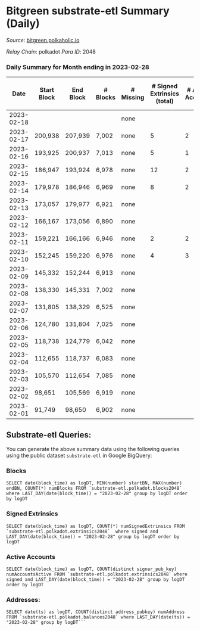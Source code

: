 # Bitgreen substrate-etl Summary (Daily)

_Source_: [bitgreen.polkaholic.io](https://bitgreen.polkaholic.io)

*Relay Chain*: polkadot
*Para ID*: 2048



### Daily Summary for Month ending in 2023-02-28


| Date | Start Block | End Block | # Blocks | # Missing | # Signed Extrinsics (total) | # Active Accounts | # Addresses with Balances | # Events | # Transfers | # XCM Transfers In | # XCM Transfers Out |
| ---- | ----------- | --------- | -------- | --------- | --------------------------- | ----------------- | ------------------------- | -------- | ----------- | ------------------ | ------------------- |
| 2023-02-18 |  |  |  | none  |  |  |  |  |   |   |   |
| 2023-02-17 | 200,938 | 207,939 | 7,002 | none  | 5 | 2 |  | 47,342 | 1  |   |   |
| 2023-02-16 | 193,925 | 200,937 | 7,013 | none  | 5 | 1 | 224 | 47,444 | 5  |   |   |
| 2023-02-15 | 186,947 | 193,924 | 6,978 | none  | 12 | 2 | 219 | 49,507 | 11  |   |   |
| 2023-02-14 | 179,978 | 186,946 | 6,969 | none  | 8 | 2 | 208 | 49,921 | 8  |   |   |
| 2023-02-13 | 173,057 | 179,977 | 6,921 | none  |  |  | 200 | 49,437 |   |   |   |
| 2023-02-12 | 166,167 | 173,056 | 6,890 | none  |  |  | 200 | 49,154 |   |   |   |
| 2023-02-11 | 159,221 | 166,166 | 6,946 | none  | 2 | 2 | 200 | 49,628 | 3  |   |   |
| 2023-02-10 | 152,245 | 159,220 | 6,976 | none  | 4 | 3 | 197 | 50,110 | 6  |   |   |
| 2023-02-09 | 145,332 | 152,244 | 6,913 | none  |  |  | 192 | 49,300 |   |   |   |
| 2023-02-08 | 138,330 | 145,331 | 7,002 | none  |  |  | 192 |  |   |   |   |
| 2023-02-07 | 131,805 | 138,329 | 6,525 | none  |  |  | 188 |  |   |   |   |
| 2023-02-06 | 124,780 | 131,804 | 7,025 | none  |  |  | 188 |  |   |   |   |
| 2023-02-05 | 118,738 | 124,779 | 6,042 | none  |  |  | 187 |  |   |   |   |
| 2023-02-04 | 112,655 | 118,737 | 6,083 | none  |  |  | 186 |  |   |   |   |
| 2023-02-03 | 105,570 | 112,654 | 7,085 | none  |  |  | 186 |  |   |   |   |
| 2023-02-02 | 98,651 | 105,569 | 6,919 | none  |  |  | 180 |  |   |   |   |
| 2023-02-01 | 91,749 | 98,650 | 6,902 | none  |  |  | 179 |  |   |   |   |

## Substrate-etl Queries:
You can generate the above summary data using the following queries using the public dataset `substrate-etl` in Google BigQuery:


### Blocks
```
SELECT date(block_time) as logDT, MIN(number) startBN, MAX(number) endBN, COUNT(*) numBlocks FROM `substrate-etl.polkadot.blocks2048`  where LAST_DAY(date(block_time)) = "2023-02-28" group by logDT order by logDT
```


### Signed Extrinsics
```
SELECT date(block_time) as logDT, COUNT(*) numSignedExtrinsics FROM `substrate-etl.polkadot.extrinsics2048`  where signed and LAST_DAY(date(block_time)) = "2023-02-28" group by logDT order by logDT
```


### Active Accounts
```
SELECT date(block_time) as logDT, COUNT(distinct signer_pub_key) numAccountsActive FROM `substrate-etl.polkadot.extrinsics2048` where signed and LAST_DAY(date(block_time)) = "2023-02-28" group by logDT order by logDT
```


### Addresses:
```
SELECT date(ts) as logDT, COUNT(distinct address_pubkey) numAddress FROM `substrate-etl.polkadot.balances2048` where LAST_DAY(date(ts)) = "2023-02-28" group by logDT```

